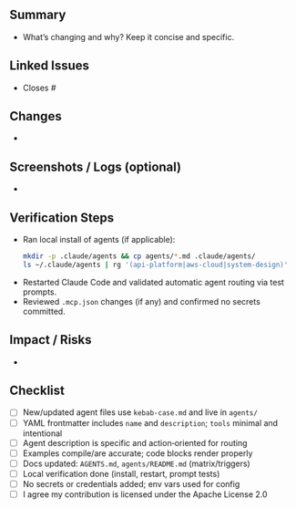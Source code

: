 ## Summary
- What’s changing and why? Keep it concise and specific.

## Linked Issues
- Closes #

## Changes
- 

## Screenshots / Logs (optional)
- 

## Verification Steps
- Ran local install of agents (if applicable):
  ```bash
  mkdir -p .claude/agents && cp agents/*.md .claude/agents/
  ls ~/.claude/agents | rg '(api-platform|aws-cloud|system-design)'
  ```
- Restarted Claude Code and validated automatic agent routing via test prompts.
- Reviewed `.mcp.json` changes (if any) and confirmed no secrets committed.

## Impact / Risks
- 

## Checklist
- [ ] New/updated agent files use `kebab-case.md` and live in `agents/`
- [ ] YAML frontmatter includes `name` and `description`; `tools` minimal and intentional
- [ ] Agent description is specific and action‑oriented for routing
- [ ] Examples compile/are accurate; code blocks render properly
- [ ] Docs updated: `AGENTS.md`, `agents/README.md` (matrix/triggers)
- [ ] Local verification done (install, restart, prompt tests)
- [ ] No secrets or credentials added; env vars used for config
- [ ] I agree my contribution is licensed under the Apache License 2.0
